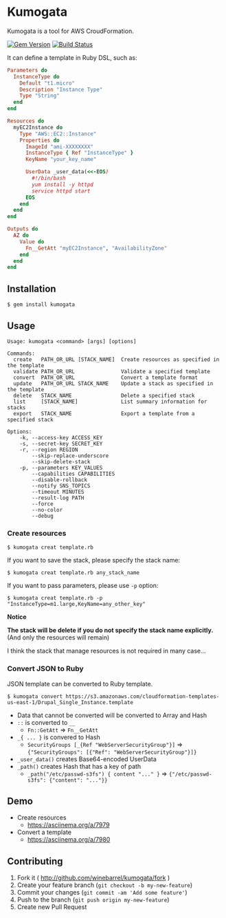 # Kumogata

Kumogata is a tool for AWS CroudFormation.

[![Gem Version](https://badge.fury.io/rb/kumogata.png?201403022336)](http://badge.fury.io/rb/kumogata)
[![Build Status](https://drone.io/github.com/winebarrel/kumogata/status.png?201403022336)](https://drone.io/github.com/winebarrel/kumogata/latest)

It can define a template in Ruby DSL, such as:

```ruby
Parameters do
  InstanceType do
    Default "t1.micro"
    Description "Instance Type"
    Type "String"
  end
end

Resources do
  myEC2Instance do
    Type "AWS::EC2::Instance"
    Properties do
      ImageId "ami-XXXXXXXX"
      InstanceType { Ref "InstanceType" }
      KeyName "your_key_name"

      UserData _user_data(<<-EOS)
        #!/bin/bash
        yum install -y httpd
        service httpd start
      EOS
    end
  end
end

Outputs do
  AZ do
    Value do
      Fn__GetAtt "myEC2Instance", "AvailabilityZone"
    end
  end
end
```

## Installation

    $ gem install kumogata

## Usage

```
Usage: kumogata <command> [args] [options]

Commands:
  create   PATH_OR_URL [STACK_NAME]  Create resources as specified in the template
  validate PATH_OR_URL               Validate a specified template
  convert  PATH_OR_URL               Convert a template format
  update   PATH_OR_URL STACK_NAME    Update a stack as specified in the template
  delete   STACK_NAME                Delete a specified stack
  list     [STACK_NAME]              List summary information for stacks
  export   STACK_NAME                Export a template from a specified stack

Options:
    -k, --access-key ACCESS_KEY
    -s, --secret-key SECRET_KEY
    -r, --region REGION
        --skip-replace-underscore
        --skip-delete-stack
    -p, --parameters KEY_VALUES
        --capabilities CAPABILITIES
        --disable-rollback
        --notify SNS_TOPICS
        --timeout MINUTES
        --result-log PATH
        --force
        --no-color
        --debug
```

### Create resources

    $ kumogata creat template.rb

If you want to save the stack, please specify the stack name:

    $ kumogata creat template.rb any_stack_name

If you want to pass parameters, please use `-p` option:

    $ kumogata creat template.rb -p "InstanceType=m1.large,KeyName=any_other_key"


**Notice**

**The stack will be delete if you do not specify the stack name explicitly.**
(And only the resources will remain)

I think the stack that manage resources is not required in many case...

### Convert JSON to Ruby

JSON template can be converted to Ruby template.

    $ kumogata convert https://s3.amazonaws.com/cloudformation-templates-us-east-1/Drupal_Single_Instance.template

* Data that cannot be converted will be converted to Array and Hash
* `::` is converted to `__`
  * `Fn::GetAtt` => `Fn__GetAtt`
* `_{ ... }` is convered to Hash
  * `SecurityGroups [_{Ref "WebServerSecurityGroup"}]` => `{"SecurityGroups": [{"Ref": "WebServerSecurityGroup"}]}`
* `_user_data()` creates Base64-encoded UserData
* `_path()` creates Hash that has a key of path
  * `_path("/etc/passwd-s3fs") { content "..." }` => `{"/etc/passwd-s3fs": {"content": "..."}}`

## Demo

* Create resources
  * https://asciinema.org/a/7979
* Convert a template
  * https://asciinema.org/a/7980

## Contributing

1. Fork it ( http://github.com/winebarrel/kumogata/fork )
2. Create your feature branch (`git checkout -b my-new-feature`)
3. Commit your changes (`git commit -am 'Add some feature'`)
4. Push to the branch (`git push origin my-new-feature`)
5. Create new Pull Request
